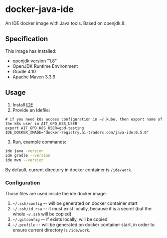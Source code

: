 # docker-java-ide

An IDE docker image with Java tools. Based on openjdk:8.

## Specification
This image has installed:
 * openjdk version "1.8"
 * OpenJDK Runtime Environment
 * Gradle 4.10
 * Apache Maven 3.3.9

## Usage
1. Install [IDE](https://github.com/ai-traders/ide)
2. Provide an Idefile:
```
# if you need k8s access configuration in ~/.kube, then export name of the k8s user in AIT_GPD_K8S_USER
export AIT_GPD_K8S_USER=gpd-testing
IDE_DOCKER_IMAGE="docker-registry.ai-traders.com/java-ide:0.5.0"
```
3. Run, example commands:
```bash
ide java -version
ide gradle --version
ide mvn --version
```

By default, current directory in docker container is `/ide/work`.


### Configuration
Those files are used inside the ide docker image:

1. `~/.ssh/config` -- will be generated on docker container start
2. `~/.ssh/id_rsa` -- it must exist locally, because it is a secret
 (but the whole `~/.ssh` will be copied)
2. `~/.gitconfig` -- if exists locally, will be copied
3. `~/.profile` -- will be generated on docker container start, in
   order to ensure current directory is `/ide/work`.
